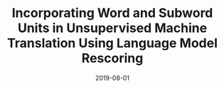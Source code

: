 ---
title: "Incorporating Word and Subword Units in Unsupervised Machine Translation Using Language Model Rescoring"
collection: publications
permalink: /publication/2019-08-01-paper-incorporating
excerpt: ''
date: 2019-08-01
venue: 'Proceedings of the Fourth Conference on Machine Translation (WMT-2019) in conjunction with ACL'
paperurl: 'http://www.statmt.org/wmt19/pdf/WMT0027.pdf'
authors: 'Zihan Liu*, Yan Xu*, Genta Indra Winata, Pascale Fung '
citation: 'Liu, Z., Xu, Y., Winata, G. I., & Fung, P. (2019). Incorporating Word and Subword Units in Unsupervised Machine Translation Using Language Model Rescoring. Proceedings of the Fourth Conference on Machine Translation.'
paper: 'http://www.statmt.org/wmt19/pdf/WMT0027.pdf'
---